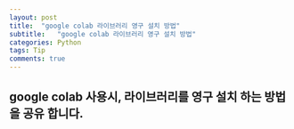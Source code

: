 ```yaml
---
layout: post
title:  "google colab 라이브러리 영구 설치 방법"
subtitle:   "google colab 라이브러리 영구 설치 방법"
categories: Python
tags: Tip
comments: true
---
```


## google colab 사용시, 라이브러리를 영구 설치 하는 방법을 공유 합니다.


